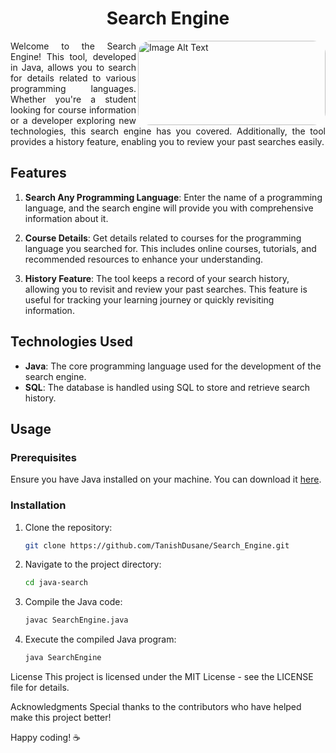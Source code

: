 <h1 align="middle">Search Engine</h1> 

<p> <img src="https://freefrontend.com/assets/img/css-search-boxes/CSS-Increasing-Input.gif" alt="Image Alt Text" align="right" width="300" height="135" style="border-radius: 20px";> </p>
<p style="text-align: justify;">
    Welcome to the Search Engine! This tool, developed in Java, allows you to search for details related to various programming languages. Whether you're a student looking for course information or a developer exploring new technologies, this search engine has you covered. Additionally, the tool provides a history feature, enabling you to review your past searches easily.
</p>


## Features

1. **Search Any Programming Language**: Enter the name of a programming language, and the search engine will provide you with comprehensive information about it.

2. **Course Details**: Get details related to courses for the programming language you searched for. This includes online courses, tutorials, and recommended resources to enhance your understanding.

3. **History Feature**: The tool keeps a record of your search history, allowing you to revisit and review your past searches. This feature is useful for tracking your learning journey or quickly revisiting information.

## Technologies Used

- **Java**: The core programming language used for the development of the search engine.
- **SQL**: The database is handled using SQL to store and retrieve search history.

## Usage

### Prerequisites

Ensure you have Java installed on your machine. You can download it [here](https://www.oracle.com/java/technologies/javase-downloads.html).

### Installation

1. Clone the repository:

   ```bash
   git clone https://github.com/TanishDusane/Search_Engine.git

2. Navigate to the project directory:

      ```bash
     cd java-search
   
4. Compile the Java code:

     ```bash
     javac SearchEngine.java

5. Execute the compiled Java program:

      ```bash
     java SearchEngine

License
This project is licensed under the MIT License - see the LICENSE file for details.

Acknowledgments
Special thanks to the contributors who have helped make this project better!

Happy coding! ☕️

